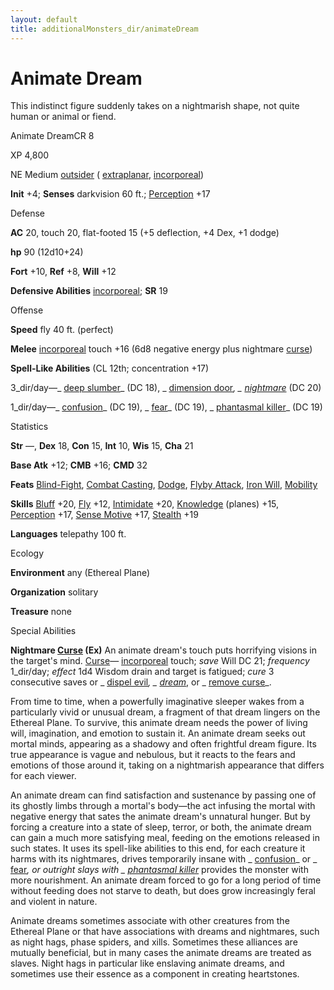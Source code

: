 ```yaml
---
layout: default
title: additionalMonsters_dir/animateDream
---
```

# Animate Dream

This indistinct figure suddenly takes on a nightmarish shape, not quite human or animal or fiend.

Animate DreamCR 8

XP 4,800

NE Medium [outsider](../monsters_dir/creatureTypes#_outsider) ( [extraplanar](../monsters_dir/creatureTypes#_extraplanar-subtype), [incorporeal](../monsters_dir/creatureTypes#_incorporeal-subtype))

**Init** +4; **Senses** darkvision 60 ft.; [Perception](../additionalMonsters_dir/../skills_dir/perception#_perception) +17

Defense

**AC** 20, touch 20, flat-footed 15 (+5 deflection, +4 Dex, +1 dodge)

**hp** 90 (12d10+24)

**Fort** +10, **Ref** +8, **Will** +12

**Defensive Abilities** [incorporeal](../monsters_dir/creatureTypes#_incorporeal-subtype); **SR** 19

Offense

**Speed** fly 40 ft. (perfect)

**Melee** [incorporeal](../monsters_dir/creatureTypes#_incorporeal-subtype) touch +16 (6d8 negative energy plus nightmare [curse](../monsters_dir/universalMonsterRules#_curse))

**Spell-Like Abilities** (CL 12th; concentration +17)

3_dir/day—_ [deep slumber](../additionalMonsters_dir/../spells_dir/deepSlumber#_deep-slumber)_ (DC 18), _ [dimension door](../additionalMonsters_dir/../spells_dir/dimensionDoor#_dimension-door)_, _ [nightmare](../additionalMonsters_dir/../spells_dir/nightmare#_nightmare)_ (DC 20)

1_dir/day—_ [confusion](../additionalMonsters_dir/../spells_dir/confusion#_confusion)_ (DC 19), _ [fear](../additionalMonsters_dir/../spells_dir/fear#_fear)_ (DC 19), _ [phantasmal killer](../additionalMonsters_dir/../spells_dir/phantasmalKiller#_phantasmal-killer)_ (DC 19)

Statistics

**Str** —, **Dex** 18, **Con** 15, **Int** 10, **Wis** 15, **Cha** 21

**Base Atk** +12; **CMB** +16; **CMD** 32

**Feats** [Blind-Fight](../additionalMonsters_dir/../feats#_blind-fight), [Combat Casting](../additionalMonsters_dir/../feats#_combat-casting), [Dodge](../additionalMonsters_dir/../feats#_dodge), [Flyby Attack](../additionalMonsters_dir/../monsters_dir/monsterFeats#_flyby-attack), [Iron Will](../additionalMonsters_dir/../feats#_iron-will), [Mobility](../additionalMonsters_dir/../feats#_mobility)

**Skills** [Bluff](../additionalMonsters_dir/../skills_dir/bluff#_bluff) +20, [Fly](../additionalMonsters_dir/../skills_dir/fly#_fly) +12, [Intimidate](../additionalMonsters_dir/../skills_dir/intimidate#_intimidate) +20, [Knowledge](../additionalMonsters_dir/../skills_dir/knowledge#_knowledge) (planes) +15, [Perception](../additionalMonsters_dir/../skills_dir/perception#_perception) +17, [Sense Motive](../additionalMonsters_dir/../skills_dir/senseMotive#_sense-motive) +17, [Stealth](../additionalMonsters_dir/../skills_dir/stealth#_stealth) +19

**Languages** telepathy 100 ft.

Ecology

**Environment** any (Ethereal Plane)

**Organization** solitary

**Treasure** none

Special Abilities

**Nightmare [Curse](../monsters_dir/universalMonsterRules#_curse) (Ex)** An animate dream's touch puts horrifying visions in the target's mind. [Curse](../monsters_dir/universalMonsterRules#_curse)— [incorporeal](../monsters_dir/creatureTypes#_incorporeal-subtype) touch; _save_ Will DC 21; _frequency_ 1_dir/day; _effect_ 1d4 Wisdom drain and target is fatigued; _cure_ 3 consecutive saves or _ [dispel evil](../additionalMonsters_dir/../spells_dir/dispelEvil#_dispel-evil)_, _ [dream](../additionalMonsters_dir/../spells_dir/dream#_dream)_, or _ [remove curse](../additionalMonsters_dir/../spells_dir/removeCurse#_remove-curse)_.

From time to time, when a powerfully imaginative sleeper wakes from a particularly vivid or unusual dream, a fragment of that dream lingers on the Ethereal Plane. To survive, this animate dream needs the power of living will, imagination, and emotion to sustain it. An animate dream seeks out mortal minds, appearing as a shadowy and often frightful dream figure. Its true appearance is vague and nebulous, but it reacts to the fears and emotions of those around it, taking on a nightmarish appearance that differs for each viewer.

An animate dream can find satisfaction and sustenance by passing one of its ghostly limbs through a mortal's body—the act infusing the mortal with negative energy that sates the animate dream's unnatural hunger. But by forcing a creature into a state of sleep, terror, or both, the animate dream can gain a much more satisfying meal, feeding on the emotions released in such states. It uses its spell-like abilities to this end, for each creature it harms with its nightmares, drives temporarily insane with _ [confusion](../additionalMonsters_dir/../spells_dir/confusion#_confusion)_ or _ [fear](../additionalMonsters_dir/../spells_dir/fear#_fear)_, or outright slays with _ [phantasmal killer](../additionalMonsters_dir/../spells_dir/phantasmalKiller#_phantasmal-killer)_ provides the monster with more nourishment. An animate dream forced to go for a long period of time without feeding does not starve to death, but does grow increasingly feral and violent in nature.

Animate dreams sometimes associate with other creatures from the Ethereal Plane or that have associations with dreams and nightmares, such as night hags, phase spiders, and xills. Sometimes these alliances are mutually beneficial, but in many cases the animate dreams are treated as slaves. Night hags in particular like enslaving animate dreams, and sometimes use their essence as a component in creating heartstones.

